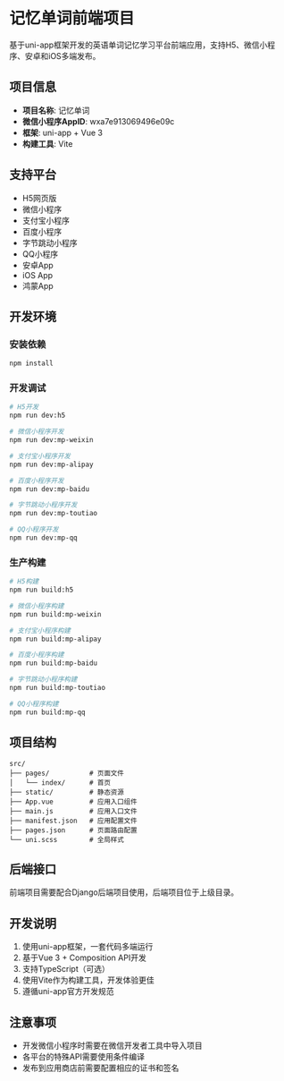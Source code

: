 # 记忆单词前端项目

基于uni-app框架开发的英语单词记忆学习平台前端应用，支持H5、微信小程序、安卓和iOS多端发布。

## 项目信息

- **项目名称**: 记忆单词
- **微信小程序AppID**: wxa7e913069496e09c
- **框架**: uni-app + Vue 3
- **构建工具**: Vite

## 支持平台

- H5网页版
- 微信小程序
- 支付宝小程序
- 百度小程序
- 字节跳动小程序
- QQ小程序
- 安卓App
- iOS App
- 鸿蒙App

## 开发环境

### 安装依赖
```bash
npm install
```

### 开发调试

```bash
# H5开发
npm run dev:h5

# 微信小程序开发
npm run dev:mp-weixin

# 支付宝小程序开发
npm run dev:mp-alipay

# 百度小程序开发
npm run dev:mp-baidu

# 字节跳动小程序开发
npm run dev:mp-toutiao

# QQ小程序开发
npm run dev:mp-qq
```

### 生产构建

```bash
# H5构建
npm run build:h5

# 微信小程序构建
npm run build:mp-weixin

# 支付宝小程序构建
npm run build:mp-alipay

# 百度小程序构建
npm run build:mp-baidu

# 字节跳动小程序构建
npm run build:mp-toutiao

# QQ小程序构建
npm run build:mp-qq
```

## 项目结构

```
src/
├── pages/          # 页面文件
│   └── index/      # 首页
├── static/         # 静态资源
├── App.vue         # 应用入口组件
├── main.js         # 应用入口文件
├── manifest.json   # 应用配置文件
├── pages.json      # 页面路由配置
└── uni.scss        # 全局样式
```

## 后端接口

前端项目需要配合Django后端项目使用，后端项目位于上级目录。

## 开发说明

1. 使用uni-app框架，一套代码多端运行
2. 基于Vue 3 + Composition API开发
3. 支持TypeScript（可选）
4. 使用Vite作为构建工具，开发体验更佳
5. 遵循uni-app官方开发规范

## 注意事项

- 开发微信小程序时需要在微信开发者工具中导入项目
- 各平台的特殊API需要使用条件编译
- 发布到应用商店前需要配置相应的证书和签名